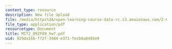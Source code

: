 ```yaml
---
content_type: resource
description: New file Upload
file: /media/https%3A/open-learning-course-data-rc.s3.amazonaws.com/2-092-finite-element-analysis-of-solids-and-fluids-i-fall-2009/929da16bff2f34d4e371fecb6a0493e9_MIT2_092F09_hw7.pdf
file_type: application/pdf
resourcetype: Document
title: MIT2_092F09_hw7.pdf
uid: 929da16b-ff2f-34d4-e371-fecb6a0493e9
---
```

